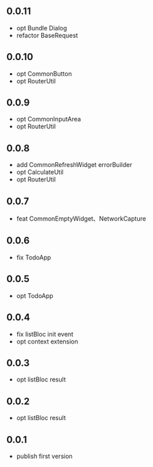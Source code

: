 ## 0.0.11
* opt Bundle Dialog
* refactor BaseRequest

## 0.0.10
* opt CommonButton
* opt RouterUtil

## 0.0.9
* opt CommonInputArea
* opt RouterUtil

## 0.0.8
* add CommonRefreshWidget errorBuilder
* opt CalculateUtil
* opt RouterUtil

## 0.0.7
* feat CommonEmptyWidget、NetworkCapture

## 0.0.6
* fix TodoApp

## 0.0.5
* opt TodoApp

## 0.0.4
* fix listBloc init event
* opt context extension

## 0.0.3
* opt listBloc result

## 0.0.2
* opt listBloc result

## 0.0.1
* publish first version